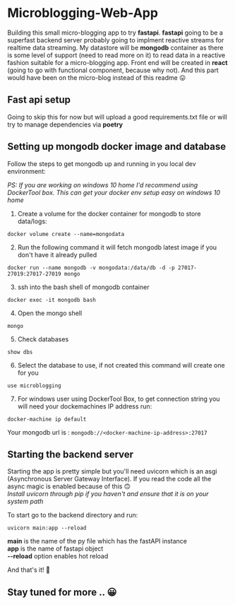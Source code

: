# Microblogging-Web-App
Building this small micro-blogging app to try **fastapi**. **fastapi** going to be a superfast backend server probably going to implment reactive streams for realtime data streaming. My datastore will be **mongodb** container as there is some level of support (need to read more on it) to read data in a reactive fashion suitable for a micro-blogging app. Front end will be created in **react** (going to go with functional component, because why not). And this part would have been on the micro-blog instead of this readme 😛

## Fast api setup
Going to skip this for now but will upload a good requirements.txt file or will try to manage dependencies via **poetry**

## Setting up mongodb docker image and database
Follow the steps to get mongodb up and running in you local dev environment:

*PS: If you are working on windows 10 home I'd recommend using DockerTool box. This can get your docker env setup easy on windows 10 home*

1. Create a volume for the docker container for mongodb to store data/logs:
```
docker volume create --name=mongodata
```
2. Run the following command it will fetch mongodb latest image if you don't have it already pulled
```
docker run --name mongodb -v mongodata:/data/db -d -p 27017-27019:27017-27019 mongo
```
3. ssh into the bash shell of mongodb container
```
docker exec -it mongodb bash
```
4. Open the mongo shell
```
mongo
```
5. Check databases
```
show dbs
```
6. Select the database to use, if not created this command will create one for you
```
use microblogging
```
7. For windows user using DockerTool Box, to get connection string you will need your dockemachines IP address run:
```
docker-machine ip default
```
Your mongodb url is : ```mongodb://<docker-machine-ip-address>:27017```

## Starting the backend server
Starting the app is pretty simple but you'll need uvicorn which is an asgi (Asynchronous Server Gateway Interface). If you read the code all the async magic is enabled because of this 🙃  
*Install uvicorn through pip if you haven't and ensure that it is on your system path*

To start go to the backend directory and run:
```
uvicorn main:app --reload
```
**main** is the name of the py file which has the fastAPI instance  
**app** is the name of fastapi object  
**--reload** option enables hot reload

And that's it! 🤨

## Stay tuned for more .. 😀
